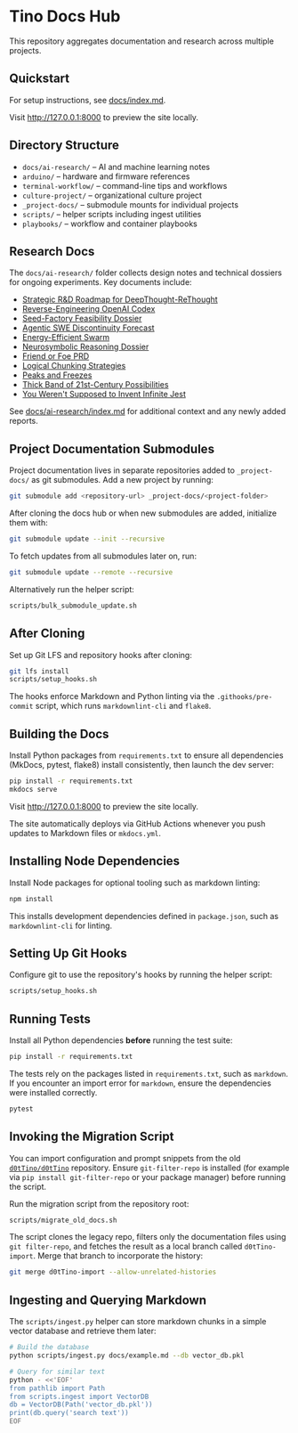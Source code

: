 # Tino Docs Hub

This repository aggregates documentation and research across multiple projects.

## Quickstart

For setup instructions, see [docs/index.md](docs/index.md).

Visit <http://127.0.0.1:8000> to preview the site locally.

## Directory Structure

- `docs/ai-research/` – AI and machine learning notes
- `arduino/` – hardware and firmware references
- `terminal-workflow/` – command-line tips and workflows
- `culture-project/` – organizational culture project
- `_project-docs/` – submodule mounts for individual projects
- `scripts/` – helper scripts including ingest utilities
- `playbooks/` – workflow and container playbooks

## Research Docs

The `docs/ai-research/` folder collects design notes and technical dossiers for
ongoing experiments. Key documents include:

- [Strategic R&D Roadmap for DeepThought-ReThought](docs/ai-research/strategic-roadmap-deepthought.md)
- [Reverse-Engineering OpenAI Codex](docs/ai-research/reverse-engineering-codex.md)
- [Seed-Factory Feasibility Dossier](docs/ai-research/seed-factory-feasibility-dossier.md)
- [Agentic SWE Discontinuity Forecast](docs/ai-research/agentic-swe-discontinuity-forecast.md)
- [Energy-Efficient Swarm](docs/ai-research/energy-efficient-swarm.md)
- [Neurosymbolic Reasoning Dossier](docs/ai-research/neurosymbolic-reasoning-dossier.md)
- [Friend or Foe PRD](docs/ai-research/discord-friend-foe-prd.md)
- [Logical Chunking Strategies](docs/ai-research/logical-chunking.md)
- [Peaks and Freezes](docs/ai-research/peaks-and-freezes.md)
- [Thick Band of 21st-Century Possibilities](docs/ai-research/thick-band-of-21st-century-possibilities.md)
- [You Weren't Supposed to Invent Infinite Jest](docs/ai-research/you-werent-supposed-to-invent-infinite-jest.md)

See [docs/ai-research/index.md](docs/ai-research/index.md) for additional context and any
newly added reports.

## Project Documentation Submodules

Project documentation lives in separate repositories added to
`_project-docs/` as git submodules. Add a new project by running:

```bash
git submodule add <repository-url> _project-docs/<project-folder>
```

After cloning the docs hub or when new submodules are added, initialize
them with:

```bash
git submodule update --init --recursive
```

To fetch updates from all submodules later on, run:

```bash
git submodule update --remote --recursive
```

Alternatively run the helper script:

```bash
scripts/bulk_submodule_update.sh
```

## After Cloning

Set up Git LFS and repository hooks after cloning:

```bash
git lfs install
scripts/setup_hooks.sh
```

The hooks enforce Markdown and Python linting via the `.githooks/pre-commit` script, which runs `markdownlint-cli` and `flake8`.

## Building the Docs

Install Python packages from `requirements.txt` to ensure all dependencies (MkDocs, pytest, flake8) install consistently, then launch the dev server:

```bash
pip install -r requirements.txt
mkdocs serve
```

Visit http://127.0.0.1:8000 to preview the site locally.

The site automatically deploys via GitHub Actions whenever you push updates to Markdown files or `mkdocs.yml`.

## Installing Node Dependencies

Install Node packages for optional tooling such as markdown linting:

```bash
npm install
```

This installs development dependencies defined in `package.json`, such as `markdownlint-cli` for linting.

## Setting Up Git Hooks

Configure git to use the repository's hooks by running the helper script:

```bash
scripts/setup_hooks.sh
```

## Running Tests

Install all Python dependencies **before** running the test suite:

```bash
pip install -r requirements.txt
```

The tests rely on the packages listed in `requirements.txt`, such as
`markdown`. If you encounter an import error for `markdown`, ensure the
dependencies were installed correctly.

```bash
pytest
```

## Invoking the Migration Script

You can import configuration and prompt snippets from the old
[`d0tTino/d0tTino`](https://github.com/d0tTino/d0tTino) repository. Ensure `git-filter-repo` is installed (for example via `pip install git-filter-repo` or your package manager) before running the script.

Run the migration script from the repository root:

```bash
scripts/migrate_old_docs.sh
```

The script clones the legacy repo, filters only the documentation files using `git filter-repo`, and fetches the result as a local branch called `d0tTino-import`. Merge that branch to incorporate the history:

```bash
git merge d0tTino-import --allow-unrelated-histories
```

## Ingesting and Querying Markdown

The `scripts/ingest.py` helper can store markdown chunks in a simple
vector database and retrieve them later:

```bash
# Build the database
python scripts/ingest.py docs/example.md --db vector_db.pkl

# Query for similar text
python - <<'EOF'
from pathlib import Path
from scripts.ingest import VectorDB
db = VectorDB(Path('vector_db.pkl'))
print(db.query('search text'))
EOF
```
